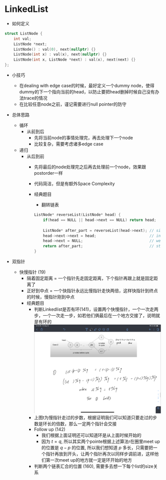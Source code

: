 # LinkedList

* 如何定义

```cpp
struct ListNode {
    int val;
    ListNode *next;
    ListNode() : val(0), next(nullptr) {}
    ListNode(int x) : val(x), next(nullptr) {}
    ListNode(int x, ListNode *next) : val(x), next(next) {}
};
```

* 小技巧
    * 在dealing with edge case的时候，最好定义一个dummy node，使得dummy的下一个指向当前的head，以防止要把head删掉时候自己没有办法trace的情况
    * 在比较任意node之前，谨记需要进行null pointer的防守

* 总体思路
    * 循环
        * 从前到后
            * 先将当前node的事情处理完，再去处理下一个node
            * 比较复杂，需要考虑诸多edge case
    * 递归
        * 从后到前
            * 先将最后的node处理完之后再去处理前一个node，效果跟postorder一样
            * 代码简洁，但是有额外Space Complexity
            * 经典题目
                * 翻转链表

                ```cpp
                ListNode* reverseList(ListNode* head) {
                    if(head == NULL || head->next == NULL) return head;
                    
                    ListNode* after_part = reverseList(head->next); // since after_part's head node is actuall the end node, we cannot directly modify it
                    head->next->next = head;                        // instead, we actually have memory of the end node of after_part's, that's the next node of our cur node
                    head->next = NULL;                              // we only reverse the cur node
                    return after_part;                              // still return the after_part, but this time, after_part has grown longer
                }
                ```

* 双指针
    * 快慢指针 (19)
        * 隔着固定距离 = 一个指针先走固定距离，下个指针再跟上就是固定距离了
        * 正好到中点   = 一个快指针永远比慢指针走快两倍，这样快指针到终点的时候，慢指针刚到中点
        * 经典题目
            * 判断Linkedlist是否有环(141)，设置两个快慢指针，一个一次走两步，一个一次走一步，如若他们俩最后在一个地方交接了，说明就是有环的
            ![Picture](./IMG_D4BD6224355A-1.jpeg)
            * 上图t为慢指针走过的步数，根据证明我们可以知道只要走过的步数是环长的倍数，那么一定两个指针会交接
            * Follow up (142)
                * 我们根据上面证明还可以知道环是从上面时候开始的
                * 因为 $t = q$, 所以其实两个pointe根据上述算法r在圈里meet up的位置是 $q - p$ 的位置, 所以我们想知道 $p$ 多长，只需要把一个指针再放到开头，让两个指针再次以同样步调前进，这样他们第一次meet up的地方就一定是环开始的地方
            * 判断两个链表汇合的位置 (160), 需要多去想一下每个list的size关系
